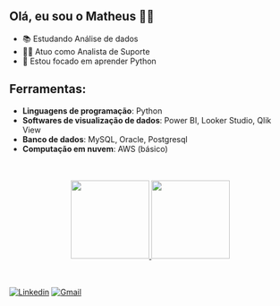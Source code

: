 ## Olá, eu sou o Matheus 🤙🏽



- 📚 Estudando Análise de dados
- 👩‍💻 Atuo como Analista de Suporte
- 🎯 Estou focado em aprender Python

  
## Ferramentas:
- **Linguagens de programação**: Python
- **Softwares de visualização de dados**: Power BI, Looker Studio, Qlik View
- **Banco de dados**: MySQL, Oracle, Postgresql
- **Computação em nuvem**: AWS (básico)

<br>
<br>
  
<div align="center">
  <a href="https://github.com/matheussofc">
  <img height="140em" src="https://github-readme-stats.vercel.app/api?username=matheussofc&show_icons=true&theme=dark&include_all_commits=true&count_private=true"/>
  <img height="140em" src="https://github-readme-stats.vercel.app/api/top-langs/?username=matheussofc&layout=compact&langs_count=7&theme=dark"/>
</div>
    
<br>
<br>


[![Linkedin](https://img.shields.io/badge/-LinkedIn-blue?style=flat-square&logo=Linkedin&logoColor=white&link="https://www.linkedin.com/in/eumatheussantos/)]("https://www.linkedin.com/in/eumatheussantos/) 
[![Gmail](https://img.shields.io/badge/-Gmail-red?style=flat-square&logo=Gmail&logoColor=white&link=matheusscode@gmail.com)](matheusscode@gmail.com)
